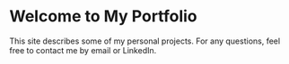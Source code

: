 # Welcome to My Portfolio

This site describes some of my personal projects. For any questions, feel free
to contact me by email or LinkedIn.